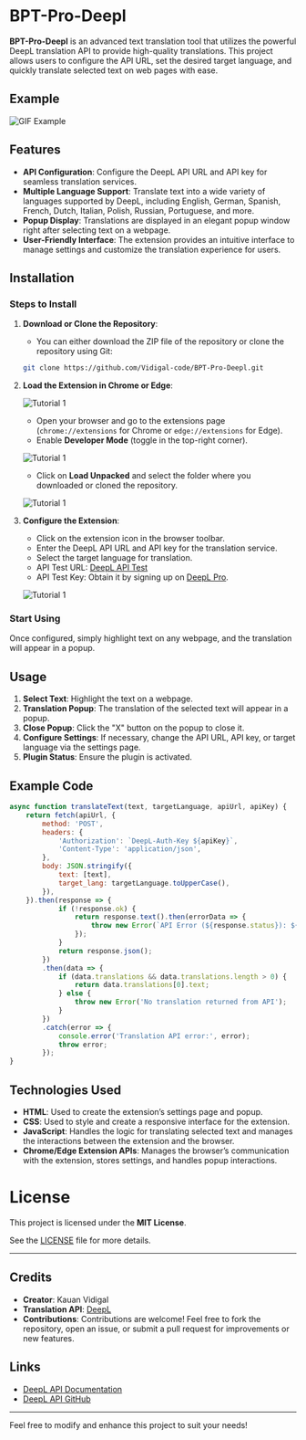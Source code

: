 # BPT-Pro-Deepl

**BPT-Pro-Deepl** is an advanced text translation tool that utilizes the powerful DeepL translation API to
provide high-quality translations. This project allows users to configure the API URL, set the desired target language,
and quickly translate selected text on web pages with ease.

## Example

![GIF Example](https://github.com/Vidigal-code/BPT-Pro-Deepl/blob/main/example/example-1.gif?raw=true)

## Features

- **API Configuration**: Configure the DeepL API URL and API key for seamless translation services.
- **Multiple Language Support**: Translate text into a wide variety of languages supported by DeepL, including English,
  German, Spanish, French, Dutch, Italian, Polish, Russian, Portuguese, and more.
- **Popup Display**: Translations are displayed in an elegant popup window right after selecting text on a webpage.
- **User-Friendly Interface**: The extension provides an intuitive interface to manage settings and customize the
  translation experience for users.

## Installation

### Steps to Install

1. **Download or Clone the Repository**:
    - You can either download the ZIP file of the repository or clone the repository using Git:

   ```bash
   git clone https://github.com/Vidigal-code/BPT-Pro-Deepl.git
   ```

2. **Load the Extension in Chrome or Edge**:

   ![Tutorial 1](https://github.com/Vidigal-code/BPT-Pro-Deepl/blob/main/example/tutorial-3.png?raw=true)

    - Open your browser and go to the extensions page (`chrome://extensions` for Chrome or `edge://extensions` for
      Edge).
    - Enable **Developer Mode** (toggle in the top-right corner).

   ![Tutorial 1](https://github.com/Vidigal-code/BPT-Pro-Deepl/blob/main/example/tutorial-0.png?raw=true)

    - Click on **Load Unpacked** and select the folder where you downloaded or cloned the repository.

   ![Tutorial 1](https://github.com/Vidigal-code/BPT-Pro-Deepl/blob/main/example/tutorial-1.png?raw=true)

4. **Configure the Extension**:
    - Click on the extension icon in the browser toolbar.
    - Enter the DeepL API URL and API key for the translation service.
    - Select the target language for translation.
    - API Test URL: [DeepL API Test](https://www.deepl.com/pro#developer)
    - API Test Key: Obtain it by signing up on [DeepL Pro](https://www.deepl.com/pro).

   ![Tutorial 1](https://github.com/Vidigal-code/BPT-Pro-Deepl/blob/main/example/example-2.png?raw=true)

### Start Using

Once configured, simply highlight text on any webpage, and the translation will appear in a popup.

## Usage

1. **Select Text**: Highlight the text on a webpage.
2. **Translation Popup**: The translation of the selected text will appear in a popup.
3. **Close Popup**: Click the "X" button on the popup to close it.
4. **Configure Settings**: If necessary, change the API URL, API key, or target language via the settings page.
5. **Plugin Status**: Ensure the plugin is activated.

## Example Code

```javascript
async function translateText(text, targetLanguage, apiUrl, apiKey) {
    return fetch(apiUrl, {
        method: 'POST',
        headers: {
            'Authorization': `DeepL-Auth-Key ${apiKey}`,
            'Content-Type': 'application/json',
        },
        body: JSON.stringify({
            text: [text],
            target_lang: targetLanguage.toUpperCase(),
        }),
    }).then(response => {
            if (!response.ok) {
                return response.text().then(errorData => {
                    throw new Error(`API Error (${response.status}): ${errorData}`);
                });
            }
            return response.json();
        })
        .then(data => {
            if (data.translations && data.translations.length > 0) {
                return data.translations[0].text;
            } else {
                throw new Error('No translation returned from API');
            }
        })
        .catch(error => {
            console.error('Translation API error:', error);
            throw error;
        });
}
```

## Technologies Used

- **HTML**: Used to create the extension’s settings page and popup.
- **CSS**: Used to style and create a responsive interface for the extension.
- **JavaScript**: Handles the logic for translating selected text and manages the interactions between the extension and
  the browser.
- **Chrome/Edge Extension APIs**: Manages the browser’s communication with the extension, stores settings, and handles
  popup interactions.

# License

This project is licensed under the **MIT License**.

See the [LICENSE](https://github.com/Vidigal-code/BPT-Pro-Deepl/blob/main/License.mit) file for more details.

---

## Credits

- **Creator**: Kauan Vidigal
- **Translation API**: [DeepL](https://www.deepl.com/)
- **Contributions**: Contributions are welcome! Feel free to fork the repository, open an issue, or submit a pull
  request for improvements or new features.

## Links

- [DeepL API Documentation](https://www.deepl.com/docs-api)
- [DeepL API GitHub](https://github.com/DeepLcom/deepl-node)

---

Feel free to modify and enhance this project to suit your needs!


